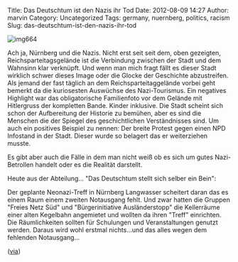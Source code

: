 Title: Das Deutschtum ist den Nazis ihr Tod
Date: 2012-08-09 14:27
Author: marvin
Category: Uncategorized
Tags: germany, nuernberg, politics, racism
Slug: das-deutschtum-ist-den-nazis-ihr-tod

![img664]({filename}/images/6435565383_51e4581c07_b.jpg)

Ach ja, Nürnberg und die Nazis. Nicht erst seit seit dem, oben
gezeigten, Reichsparteitagsgelände ist die Verbindung zwischen der Stadt
und dem Wahnsinn klar verknüpft. Und wenn man mich fragt fällt es dieser
Stadt wirklich schwer dieses Image oder die Glocke der Geschichte
abzustreifen. Als jemand der fast täglich an dem Reichsparteitaggelände
vorbei geht bemerkt da die kuriosesten Auswüchse des Nazi-Tourismus. Ein
negatives Highlight war das obligatorische Familienfoto vor dem Gelände
mit Hitlergruss der kompletten Bande. Kinder inklusive. Die Stadt
scheint sich schon der Aufbereitung der Historie zu bemühen, aber es
sind die Menschen die der Spiegel des geschichtlichen Verständnisses
sind. Um auch ein positives Beispiel zu nennen: Der breite Protest gegen
einen NPD Infostand in der Stadt. Dieser wurde so belagert das er
weiterziehen musste.

Es gibt aber auch die Fälle in dem man nicht weiß ob es sich um gutes
Nazi-Betrollen handelt oder es die Realität darstellt.

Heute aus der Abteilung... "Das Deutschtum stellt sich selber ein Bein":

Der geplante Neonazi-Treff in Nürnberg Langwasser scheitert daran das es
einem Raum einem zweiten Notausgang fehlt. Und zwar hatten die Gruppen
"Freies Netz Süd" und "Bürgerinitiative Ausländerstopp" die Kellerräume
einer alten Kegelbahn angemietet und wollten da ihren "Treff"
einrichten. Die Räumlichkeiten sollten für Schulungen und
Veranstaltungen genutzt werden. Daraus wird wohl erstmal nichts...und
das alles wegen dem fehlenden Notausgang...

([via](http://www.nordbayern.de/region/nuernberg/kein-treff-fur-nazis-in-nurnberg-1.2266553))

